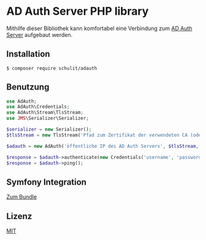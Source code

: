 # AD Auth Server PHP library

Mithilfe dieser Bibliothek kann komfortabel eine Verbindung zum [AD Auth Server](https://github.com/SchulIT/adauth-server)
aufgebaut werden.

## Installation

```
$ composer require schulit/adauth
```

## Benutzung

```php
use AdAuth;
use AdAuth\Credentials;
use AdAuth\Stream\TlsStream;
use JMS\Serializer\Serializer;

$serializer = new Serializer();
$tlsStream = new TlsStream('Pfad zum Zertifikat der verwendeten CA (oder null falls nicht vorhanden)', 'FQDN aus dem Zertifikat des Servers', 'Fingerprint des Zertifikats'); 

$adauth = new AdAuth('öffentliche IP des AD Auth Servers', $tlsStream, $serializer, 55117 /* öffentliche Portnummer */);

$response = $adauth->authenticate(new Credentials('username', 'password'));
$response = $adauth->ping();
```

## Symfony Integration

[Zum Bundle](https://github.com/schulit/adauth-bundle)

## Lizenz

[MIT](LICENSE)